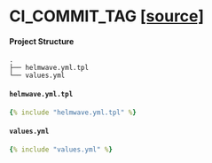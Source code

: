# CI_COMMIT_TAG  [ [source] ](https://github.com/helmwave/helmwave/tree/main/docs/examples/CI_COMMIT_TAG)

#### Project Structure

```
.
├── helmwave.yml.tpl
└── values.yml

```

#### `helmwave.yml.tpl`

```yaml
{% include "helmwave.yml.tpl" %}
```

#### `values.yml`

```yaml
{% include "values.yml" %}
```

